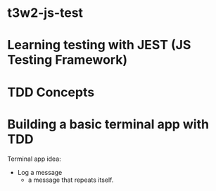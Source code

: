 # t3w2-js-test
# Learning testing with JEST (JS Testing Framework)
# TDD Concepts
# Building a basic terminal app with TDD

Terminal app idea:
- Log a message
    - a message that repeats itself.

